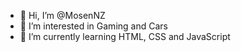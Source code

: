 - 👋 Hi, I’m @MosenNZ
- 👀 I’m interested in Gaming and Cars
- 🌱 I’m currently learning HTML, CSS and JavaScript

